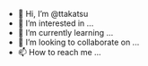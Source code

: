 - 👋 Hi, I’m @ttakatsu
- 👀 I’m interested in ...
- 🌱 I’m currently learning ...
- 💞️ I’m looking to collaborate on ...
- 📫 How to reach me ...

<!---
ttakatsu/ttakatsu is a ✨ special ✨ repository because its `README.md` (this file) appears on your GitHub profile.
You can click the Preview link to take a look at your changes.
--->
